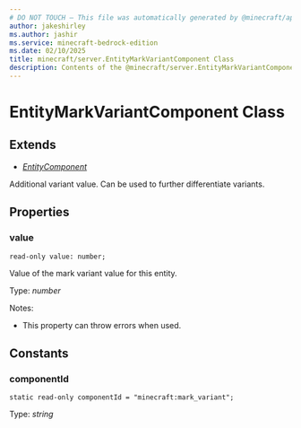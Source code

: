 ```yaml
---
# DO NOT TOUCH — This file was automatically generated by @minecraft/api-docs-generator, to report problems file an issue at https://github.com/Mojang/minecraft-scripting-libraries
author: jakeshirley
ms.author: jashir
ms.service: minecraft-bedrock-edition
ms.date: 02/10/2025
title: minecraft/server.EntityMarkVariantComponent Class
description: Contents of the @minecraft/server.EntityMarkVariantComponent class.
---
```

# EntityMarkVariantComponent Class

## Extends
- [*EntityComponent*](EntityComponent.md)

Additional variant value. Can be used to further differentiate variants.

## Properties

### **value**
`read-only value: number;`

Value of the mark variant value for this entity.

Type: *number*

Notes:
  - This property can throw errors when used.

## Constants

### **componentId**
`static read-only componentId = "minecraft:mark_variant";`

Type: *string*
